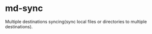 # md-sync

Multiple destinations syncing(sync local files or directories to multiple destinations).


